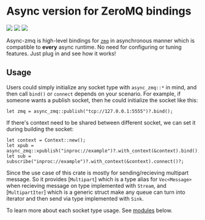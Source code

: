 # Async version for ZeroMQ bindings

[![][crates-badge]][crates-url] ![][license-badge] ![][build-bade]

[crates-badge]: https://img.shields.io/crates/v/async-zmq
[crates-url]: https://crates.io/crates/async_zmq
[license-badge]: https://img.shields.io/crates/l/async-zmq
[build-bade]: https://img.shields.io/github/workflow/status/wusyong/async-zmq/Main

Async-zmq is high-level bindings for [`zmq`] in asynchronous manner which is compatible to **every** async runtime.
No need for configuring or tuning features. Just plug in and see how it works!

## Usage

Users could simply initialize any socket type with `async_zmq::*` in mind, and then call
`bind()` or `connect` depends on your scenario. For example, if someone wants a publish socket,
then he could initialize the socket like this:

```
let zmq = async_zmq::publish("tcp://127.0.0.1:5555")?.bind();
```

If there's context need to be shared between different socket, we can set it during building the socket:

```
let context = Context::new();
let xpub = async_zmq::xpublish("inproc://example")?.with_context(&context).bind();
let sub = subscribe("inproc://example")?.with_context(&context).connect()?;
```

Since the use case of this crate is mostly for sending/recieving multipart message. So it provides [`Multipart`]
which is a type alias for `Vec<Message>` when recieving message on type implemented with `Stream`, and [`MultipartIter`]
which is a generic struct make any queue can turn into iterator and then send via type  implemented with `Sink`.

To learn more about each socket type usage. See [modules](#modules) below.

[`zmq`]: https://crates.io/crates/zmq
[`async-std`]: https://crates.io/crates/async-std